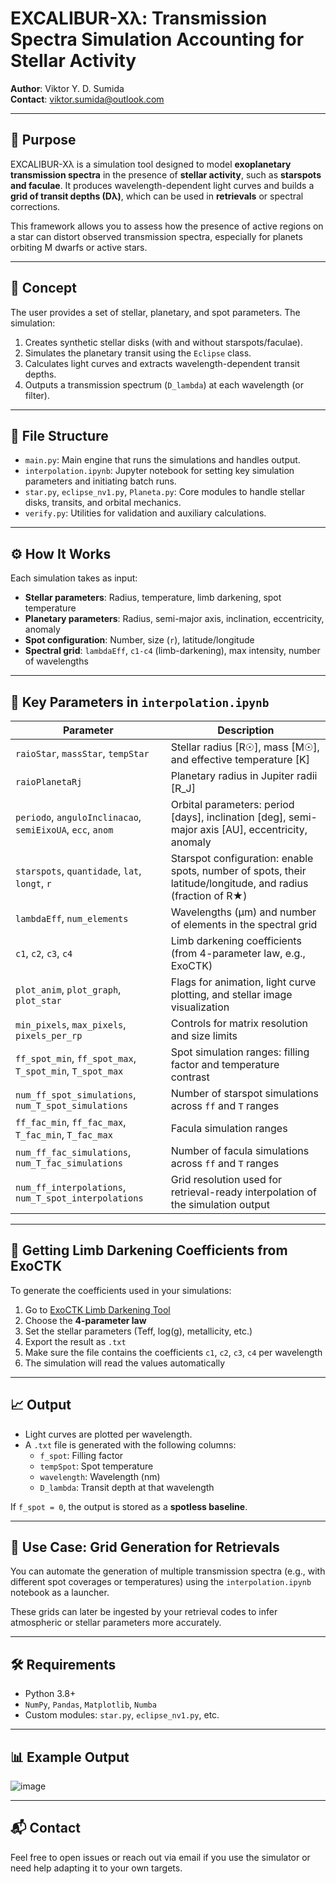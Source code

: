 # EXCALIBUR-Xλ: Transmission Spectra Simulation Accounting for Stellar Activity

**Author**: Viktor Y. D. Sumida  
**Contact**: viktor.sumida@outlook.com

---

## 🌟 Purpose

EXCALIBUR-Xλ is a simulation tool designed to model **exoplanetary transmission spectra** in the presence of **stellar activity**, such as **starspots and faculae**. It produces wavelength-dependent light curves and builds a **grid of transit depths (Dλ)**, which can be used in **retrievals** or spectral corrections.

This framework allows you to assess how the presence of active regions on a star can distort observed transmission spectra, especially for planets orbiting M dwarfs or active stars.

---

## 🧠 Concept

The user provides a set of stellar, planetary, and spot parameters. The simulation:

1. Creates synthetic stellar disks (with and without starspots/faculae).
2. Simulates the planetary transit using the `Eclipse` class.
3. Calculates light curves and extracts wavelength-dependent transit depths.
4. Outputs a transmission spectrum (`D_lambda`) at each wavelength (or filter).

---

## 📂 File Structure

- `main.py`: Main engine that runs the simulations and handles output.
- `interpolation.ipynb`: Jupyter notebook for setting key simulation parameters and initiating batch runs.
- `star.py`, `eclipse_nv1.py`, `Planeta.py`: Core modules to handle stellar disks, transits, and orbital mechanics.
- `verify.py`: Utilities for validation and auxiliary calculations.

---

## ⚙️ How It Works

Each simulation takes as input:

- **Stellar parameters**: Radius, temperature, limb darkening, spot temperature
- **Planetary parameters**: Radius, semi-major axis, inclination, eccentricity, anomaly
- **Spot configuration**: Number, size (`r`), latitude/longitude
- **Spectral grid**: `lambdaEff`, `c1-c4` (limb-darkening), max intensity, number of wavelengths

---

## 🧾 Key Parameters in `interpolation.ipynb`

| Parameter | Description |
|----------|-------------|
| `raioStar`, `massStar`, `tempStar` | Stellar radius [R☉], mass [M☉], and effective temperature [K] |
| `raioPlanetaRj` | Planetary radius in Jupiter radii [R_J] |
| `periodo`, `anguloInclinacao`, `semiEixoUA`, `ecc`, `anom` | Orbital parameters: period [days], inclination [deg], semi-major axis [AU], eccentricity, anomaly |
| `starspots`, `quantidade`, `lat`, `longt`, `r` | Starspot configuration: enable spots, number of spots, their latitude/longitude, and radius (fraction of R★) |
| `lambdaEff`, `num_elements` | Wavelengths (μm) and number of elements in the spectral grid |
| `c1`, `c2`, `c3`, `c4` | Limb darkening coefficients (from 4-parameter law, e.g., ExoCTK) |
| `plot_anim`, `plot_graph`, `plot_star` | Flags for animation, light curve plotting, and stellar image visualization |
| `min_pixels`, `max_pixels`, `pixels_per_rp` | Controls for matrix resolution and size limits |
| `ff_spot_min`, `ff_spot_max`, `T_spot_min`, `T_spot_max` | Spot simulation ranges: filling factor and temperature contrast |
| `num_ff_spot_simulations`, `num_T_spot_simulations` | Number of starspot simulations across `ff` and `T` ranges |
| `ff_fac_min`, `ff_fac_max`, `T_fac_min`, `T_fac_max` | Facula simulation ranges |
| `num_ff_fac_simulations`, `num_T_fac_simulations` | Number of facula simulations across `ff` and `T` ranges |
| `num_ff_interpolations`, `num_T_spot_interpolations` | Grid resolution used for retrieval-ready interpolation of the simulation output |

---

## 🔧 Getting Limb Darkening Coefficients from ExoCTK

To generate the coefficients used in your simulations:

1. Go to [ExoCTK Limb Darkening Tool](https://exoctk.stsci.edu/limb_darkening)
2. Choose the **4-parameter law**
3. Set the stellar parameters (Teff, log(g), metallicity, etc.)
4. Export the result as `.txt`
5. Make sure the file contains the coefficients `c1`, `c2`, `c3`, `c4` per wavelength
6. The simulation will read the values automatically

---

## 📈 Output

- Light curves are plotted per wavelength.
- A `.txt` file is generated with the following columns:
  - `f_spot`: Filling factor
  - `tempSpot`: Spot temperature
  - `wavelength`: Wavelength (nm)
  - `D_lambda`: Transit depth at that wavelength

If `f_spot = 0`, the output is stored as a **spotless baseline**.

---

## 🧪 Use Case: Grid Generation for Retrievals

You can automate the generation of multiple transmission spectra (e.g., with different spot coverages or temperatures) using the `interpolation.ipynb` notebook as a launcher.

These grids can later be ingested by your retrieval codes to infer atmospheric or stellar parameters more accurately.

---

## 🛠 Requirements

- Python 3.8+
- `NumPy`, `Pandas`, `Matplotlib`, `Numba`
- Custom modules: `star.py`, `eclipse_nv1.py`, etc.

---

## 📊 Example Output

![image](https://github.com/user-attachments/assets/a02dddab-7b19-464e-a610-5747da7dce18)

---

## 📬 Contact

Feel free to open issues or reach out via email if you use the simulator or need help adapting it to your own targets.

